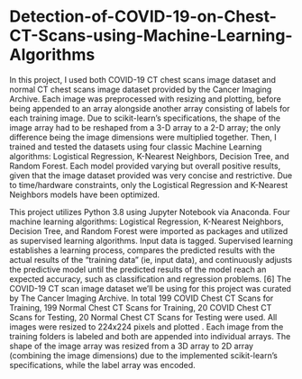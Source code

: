 # Detection-of-COVID-19-on-Chest-CT-Scans-using-Machine-Learning-Algorithms

In this project, I used both COVID-19 CT chest scans image dataset and normal CT chest scans image dataset provided by the Cancer Imaging Archive. Each image was preprocessed with resizing and plotting, before being appended to an array alongside another array consisting of labels for each training image. Due to scikit-learn’s specifications, the shape of the image array had to be reshaped from a 3-D array to a 2-D array; the only difference being the image dimensions were multiplied together. Then, I trained and tested the datasets using four classic Machine Learning algorithms: Logistical Regression, K-Nearest Neighbors, Decision Tree, and Random Forest. Each model provided varying but overall positive results, given that the image dataset provided was very concise and restrictive. Due to time/hardware constraints, only the Logistical Regression and K-Nearest Neighbors models have been optimized.

This project utilizes Python 3.8 using Jupyter Notebook via Anaconda. Four machine learning algorithms: Logistical Regression, K-Nearest Neighbors, Decision Tree, and Random Forest were imported as packages and utilized as supervised learning algorithms. Input data is tagged. Supervised learning establishes a learning process, compares the predicted results with the actual results of the “training data” (ie, input data), and continuously adjusts the predictive model until the predicted results of the model reach an expected accuracy, such as classification and regression problems. [6]
The COVID-19 CT scan image dataset we’ll be using for this project was curated by The Cancer Imaging Archive. In total 199 COVID Chest CT Scans for Training, 199 Normal Chest CT Scans for Training, 20 COVID Chest CT Scans for Testing, 20 Normal Chest CT Scans for Testing were used. All images were resized to 224x224 pixels and plotted . Each image from the training folders is labeled and both are appended into individual arrays. The shape of the image array was resized from a 3D array to 2D array (combining the image dimensions) due to the implemented scikit-learn’s specifications, while the label array was encoded. 
